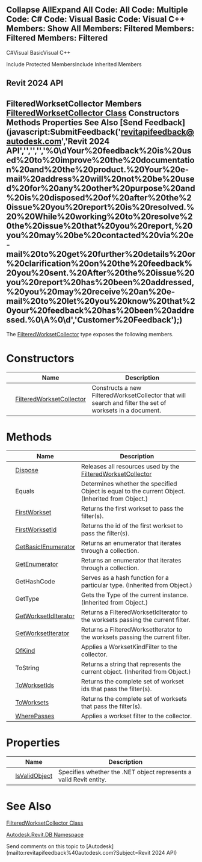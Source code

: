 ﻿

Collapse AllExpand All Code: All Code: Multiple Code: C# Code: Visual Basic Code: Visual C++  Members: Show All Members: Filtered Members: Filtered Members: Filtered   
---  
  
C#Visual BasicVisual C++

Include Protected MembersInclude Inherited Members

Revit 2024 API  
---  
FilteredWorksetCollector Members  
[FilteredWorksetCollector Class](30e91d82-33a2-2561-db2a-28098a96b3ec.md) Constructors Methods Properties See Also [Send Feedback](javascript:SubmitFeedback\('revitapifeedback@autodesk.com','Revit 2024 API','','','','%0\\dYour%20feedback%20is%20used%20to%20improve%20the%20documentation%20and%20the%20product.%20Your%20e-mail%20address%20will%20not%20be%20used%20for%20any%20other%20purpose%20and%20is%20disposed%20of%20after%20the%20issue%20you%20report%20is%20resolved.%20%20While%20working%20to%20resolve%20the%20issue%20that%20you%20report,%20you%20may%20be%20contacted%20via%20e-mail%20to%20get%20further%20details%20or%20clarification%20on%20the%20feedback%20you%20sent.%20After%20the%20issue%20you%20report%20has%20been%20addressed,%20you%20may%20receive%20an%20e-mail%20to%20let%20you%20know%20that%20your%20feedback%20has%20been%20addressed.%0\\A%0\\d','Customer%20Feedback'\);)  
---  
  
The [FilteredWorksetCollector](30e91d82-33a2-2561-db2a-28098a96b3ec.md) type exposes the following members.

# Constructors

|  | Name | Description |
| --- | --- | --- |
|  | [FilteredWorksetCollector](530eff2f-0df7-f35a-9e25-03c72d98a2f4.md) | Constructs a new FilteredWorksetCollector that will search and filter the set of worksets in a document. |
  
# Methods

|  | Name | Description |
| --- | --- | --- |
|  | [Dispose](b5065235-5eca-66fc-6648-69556b2b58ca.md) | Releases all resources used by the [FilteredWorksetCollector](30e91d82-33a2-2561-db2a-28098a96b3ec.md) |
|  | Equals | Determines whether the specified Object is equal to the current Object. (Inherited from Object.) |
|  | [FirstWorkset](2bec8a78-762f-3c54-8f9d-3df46e1d133b.md) | Returns the first workset to pass the filter(s). |
|  | [FirstWorksetId](dc790ba3-0477-1e2f-cc76-1ee64747d5a8.md) | Returns the id of the first workset to pass the filter(s). |
|  | [GetBasicIEnumerator](7cda3b6a-f513-3c90-39cd-8c7b4ffd0060.md) | Returns an enumerator that iterates through a collection. |
|  | [GetEnumerator](a8713eca-87d6-bf73-fb75-495f7dac5ea7.md) | Returns an enumerator that iterates through a collection. |
|  | GetHashCode | Serves as a hash function for a particular type.  (Inherited from Object.) |
|  | GetType | Gets the Type of the current instance. (Inherited from Object.) |
|  | [GetWorksetIdIterator](21ebbe3f-f9d2-0030-5d99-ebb43be66b2d.md) | Returns a FilteredWorksetIdIterator to the worksets passing the current filter. |
|  | [GetWorksetIterator](70daa82a-8893-bc5c-fa4a-85737f5c261a.md) | Returns a FilteredWorksetIterator to the worksets passing the current filter. |
|  | [OfKind](98be6e5a-6238-c2bd-0fb5-aab53ab6d582.md) | Applies a WorksetKindFilter to the collector. |
|  | ToString | Returns a string that represents the current object. (Inherited from Object.) |
|  | [ToWorksetIds](1760f71f-d481-5d97-beb8-cfbc96ea2db5.md) | Returns the complete set of workset ids that pass the filter(s). |
|  | [ToWorksets](32db1fdd-6679-1e33-d3d2-9057b6a26e91.md) | Returns the complete set of worksets that pass the filter(s). |
|  | [WherePasses](16a05b73-719f-6326-7db1-bbc42593d754.md) | Applies a workset filter to the collector. |
  
# Properties

|  | Name | Description |
| --- | --- | --- |
|  | [IsValidObject](95728d21-8908-0cf4-c6bd-bff810a18609.md) | Specifies whether the .NET object represents a valid Revit entity. |
  
# See Also

[FilteredWorksetCollector Class](30e91d82-33a2-2561-db2a-28098a96b3ec.md)

[Autodesk.Revit.DB Namespace](87546ba7-461b-c646-cbb1-2cb8f5bff8b2.md)

Send comments on this topic to [Autodesk](mailto:revitapifeedback%40autodesk.com?Subject=Revit 2024 API)
